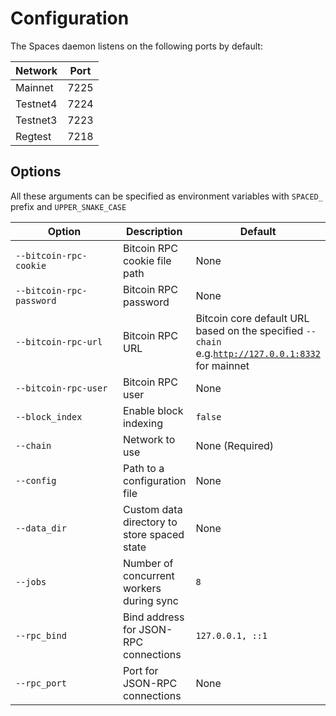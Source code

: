 # Configuration

The Spaces daemon listens on the following ports by default:

| Network  | Port |
| -------- | ---- |
| Mainnet  | 7225 |
| Testnet4 | 7224 |
| Testnet3 | 7223 |
| Regtest  | 7218 |



## Options

All these arguments can be specified as environment variables with `SPACED_` prefix and `UPPER_SNAKE_CASE`

<table><thead><tr><th width="270">Option</th><th>Description</th><th>Default</th></tr></thead><tbody><tr><td><code>--bitcoin-rpc-cookie</code></td><td>Bitcoin RPC cookie file path</td><td>None</td></tr><tr><td><code>--bitcoin-rpc-password</code></td><td>Bitcoin RPC password</td><td>None</td></tr><tr><td><code>--bitcoin-rpc-url</code></td><td>Bitcoin RPC URL</td><td>Bitcoin core default URL based on the specified <code>--chain</code> e.g.<a href="http://127.0.0.1:8332"><code>http://127.0.0.1:8332</code></a> for mainnet</td></tr><tr><td><code>--bitcoin-rpc-user</code></td><td>Bitcoin RPC user</td><td>None</td></tr><tr><td><code>--block_index</code></td><td>Enable block indexing</td><td><code>false</code></td></tr><tr><td><code>--chain</code></td><td>Network to use</td><td>None (Required)</td></tr><tr><td><code>--config</code></td><td>Path to a configuration file</td><td>None</td></tr><tr><td><code>--data_dir</code></td><td>Custom data directory to store spaced state</td><td>None</td></tr><tr><td><code>--jobs</code></td><td>Number of concurrent workers during sync</td><td><code>8</code></td></tr><tr><td><code>--rpc_bind</code></td><td>Bind address for JSON-RPC connections</td><td><code>127.0.0.1, ::1</code></td></tr><tr><td><code>--rpc_port</code></td><td>Port for JSON-RPC connections</td><td>None</td></tr></tbody></table>

